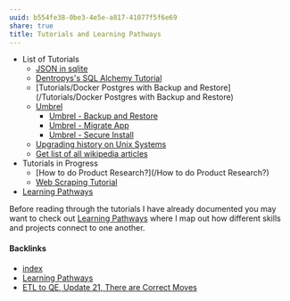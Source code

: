 ```yaml
---
uuid: b554fe38-0be3-4e5e-a817-41077f5f6e69
share: true
title: Tutorials and Learning Pathways
---
```

* List of Tutorials
	* [JSON in sqlite](/b1112011-a44d-4764-bff7-21b74dc2e57c)
	* [Dentropys's SQL Alchemy Tutorial](/34aa710f-0d0e-4098-88aa-e0b554a2298e)
	* [Tutorials/Docker Postgres with Backup and Restore](/Tutorials/Docker Postgres with Backup and Restore)
	* [Umbrel](/60722662-eccc-443d-af35-af0ee02d1c9c)
		* [Umbrel - Backup and Restore](/92aa8e61-712a-414d-95c1-7b9ff98c2f98)
		* [Umbrel - Migrate App](/06913657-30a0-4e59-98b1-42371710dafb)
		* [Umbrel - Secure Install](/c14c9c80-6039-4bf8-bb72-0afbaceb08ea)
	* [Upgrading history on Unix Systems](/c01c8156-996f-4a53-97f5-1f287e28f1d6)
	* [Get list of all wikipedia articles](/dd0e7670-af04-4eb0-8af5-5a85af115360)
* Tutorials in Progress
	* [How to do Product Research?](/How to do Product Research?)
	* [Web Scraping Tutorial](/83ffe54f-3356-44ae-9d1a-878ef448fb57)
* [Learning Pathways](/10708552-def9-4391-9126-8a4f53cb5e00)

Before reading through the tutorials I have already documented you may want to check out [Learning Pathways](/10708552-def9-4391-9126-8a4f53cb5e00) where I map out how different skills and projects connect to one another.


#### Backlinks

* [index](/146656b4-573a-4e42-8f00-239ab29eac3b)
* [Learning Pathways](/10708552-def9-4391-9126-8a4f53cb5e00)
* [ETL to QE, Update 21, There are Correct Moves](/d6c6d932-5842-4fbc-a67d-1759c2c2bb02)